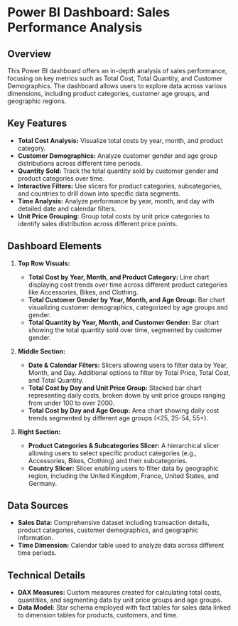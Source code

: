 # Power BI Dashboard: Sales Performance Analysis

## Overview

This Power BI dashboard offers an in-depth analysis of sales performance, focusing on key metrics such as Total Cost, Total Quantity, and Customer Demographics. The dashboard allows users to explore data across various dimensions, including product categories, customer age groups, and geographic regions.

## Key Features

- **Total Cost Analysis:** Visualize total costs by year, month, and product category.
- **Customer Demographics:** Analyze customer gender and age group distributions across different time periods.
- **Quantity Sold:** Track the total quantity sold by customer gender and product categories over time.
- **Interactive Filters:** Use slicers for product categories, subcategories, and countries to drill down into specific data segments.
- **Time Analysis:** Analyze performance by year, month, and day with detailed date and calendar filters.
- **Unit Price Grouping:** Group total costs by unit price categories to identify sales distribution across different price points.

## Dashboard Elements

1. **Top Row Visuals:**
   - **Total Cost by Year, Month, and Product Category:** Line chart displaying cost trends over time across different product categories like Accessories, Bikes, and Clothing.
   - **Total Customer Gender by Year, Month, and Age Group:** Bar chart visualizing customer demographics, categorized by age groups and gender.
   - **Total Quantity by Year, Month, and Customer Gender:** Bar chart showing the total quantity sold over time, segmented by customer gender.

2. **Middle Section:**
   - **Date & Calendar Filters:** Slicers allowing users to filter data by Year, Month, and Day. Additional options to filter by Total Price, Total Cost, and Total Quantity.
   - **Total Cost by Day and Unit Price Group:** Stacked bar chart representing daily costs, broken down by unit price groups ranging from under 100 to over 2000.
   - **Total Cost by Day and Age Group:** Area chart showing daily cost trends segmented by different age groups (<25, 25-54, 55+).

3. **Right Section:**
   - **Product Categories & Subcategories Slicer:** A hierarchical slicer allowing users to select specific product categories (e.g., Accessories, Bikes, Clothing) and their subcategories.
   - **Country Slicer:** Slicer enabling users to filter data by geographic region, including the United Kingdom, France, United States, and Germany.

## Data Sources

- **Sales Data:** Comprehensive dataset including transaction details, product categories, customer demographics, and geographic information.
- **Time Dimension:** Calendar table used to analyze data across different time periods.

## Technical Details

- **DAX Measures:** Custom measures created for calculating total costs, quantities, and segmenting data by unit price groups and age groups.
- **Data Model:** Star schema employed with fact tables for sales data linked to dimension tables for products, customers, and time.


